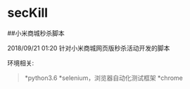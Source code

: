 # secKill
##小米商城秒杀脚本

 2018/09/21 01:20 
针对小米商城网页版秒杀活动开发的脚本

环境相关:
>*python3.6
>*selenium，浏览器自动化测试框架
>*chrome
